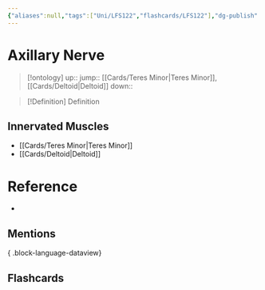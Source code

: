 ```yaml
---
{"aliases":null,"tags":["Uni/LFS122","flashcards/LFS122"],"dg-publish":true,"permalink":"/cards/axillary-nerve/","dgPassFrontmatter":true}
---
```


# Axillary Nerve

> [!ontology]
> up:: 
> jump:: [[Cards/Teres Minor\|Teres Minor]], [[Cards/Deltoid\|Deltoid]]
> down:: 

> [!Definition] Definition
> 

## Innervated Muscles
- [[Cards/Teres Minor\|Teres Minor]]
- [[Cards/Deltoid\|Deltoid]]
# Reference
- 

## Mentions

{ .block-language-dataview}

## Flashcards
